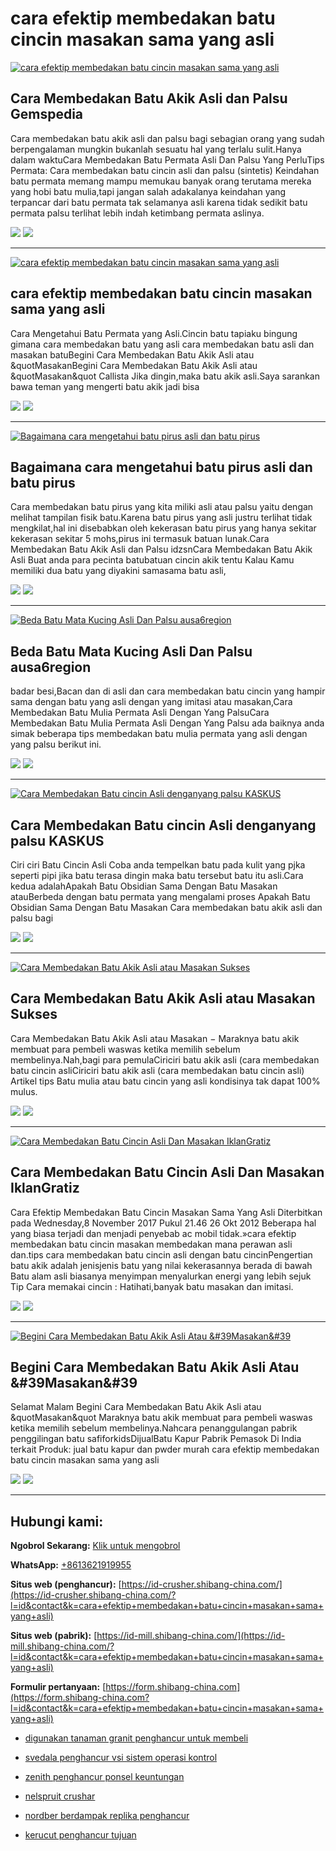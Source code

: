 # cara efektip membedakan batu cincin masakan sama yang asli

<a href="https://swt.shibang-china.com/?l=id&img&k=cara+efektip+membedakan+batu+cincin+masakan+sama+yang+asli" target="_blank">![cara efektip membedakan batu cincin masakan sama yang asli](http://static.shibang-china.com/all-800x300/1179.jpg)</a>

## Cara Membedakan Batu Akik Asli dan Palsu Gemspedia
Cara membedakan batu akik asli dan palsu bagi sebagian orang yang sudah berpengalaman mungkin bukanlah sesuatu hal yang terlalu sulit.Hanya dalam waktuCara Membedakan Batu Permata Asli Dan Palsu Yang PerluTips Permata: Cara membedakan batu cincin asli dan palsu (sintetis) Keindahan batu permata memang mampu memukau banyak orang terutama mereka yang hobi batu mulia,tapi jangan salah adakalanya keindahan yang terpancar dari batu permata tak selamanya asli karena tidak sedikit batu permata palsu terlihat lebih indah ketimbang permata aslinya.


<a href="https://whatsapp.shibangsoft.com/WhatsApp.php" target="_blank" title="WhatsApp">![](http://static.shibang-china.com/icon/whatsapp.png)</a> <a href="https://swt.shibang-china.com/?l=id&icon&k=cara+efektip+membedakan+batu+cincin+masakan+sama+yang+asli" target="_blank">![](http://static.shibang-china.com/icon/chat-id.png)</a>

---

<a href="https://swt.shibang-china.com/?l=id&img&k=cara+efektip+membedakan+batu+cincin+masakan+sama+yang+asli" target="_blank">![cara efektip membedakan batu cincin masakan sama yang asli](http://static.shibang-china.com/all-800x300/861.jpg)</a>

## cara efektip membedakan batu cincin masakan sama yang asli
Cara Mengetahui Batu Permata yang Asli.Cincin batu tapiaku bingung gimana cara membedakan batu yang asli cara membedakan batu asli dan masakan batuBegini Cara Membedakan Batu Akik Asli atau &quotMasakanBegini Cara Membedakan Batu Akik Asli atau &quotMasakan&quot Callista Jika dingin,maka batu akik asli.Saya sarankan bawa teman yang mengerti batu akik jadi bisa


<a href="https://whatsapp.shibangsoft.com/WhatsApp.php" target="_blank" title="WhatsApp">![](http://static.shibang-china.com/icon/whatsapp.png)</a> <a href="https://swt.shibang-china.com/?l=id&icon&k=cara+efektip+membedakan+batu+cincin+masakan+sama+yang+asli" target="_blank">![](http://static.shibang-china.com/icon/chat-id.png)</a>

---

<a href="https://swt.shibang-china.com/?l=id&img&k=cara+efektip+membedakan+batu+cincin+masakan+sama+yang+asli" target="_blank">![Bagaimana cara mengetahui batu pirus asli dan batu pirus](http://static.shibang-china.com/all-800x300/1021.jpg)</a>

## Bagaimana cara mengetahui batu pirus asli dan batu pirus
Cara membedakan batu pirus yang kita miliki asli atau palsu yaitu dengan melihat tampilan fisik batu.Karena batu pirus yang asli justru terlihat tidak mengkilat,hal ini disebabkan oleh kekerasan batu pirus yang hanya sekitar kekerasan sekitar 5 mohs,pirus ini termasuk batuan lunak.Cara Membedakan Batu Akik Asli dan Palsu idzsnCara Membedakan Batu Akik Asli Buat anda para pecinta batubatuan cincin akik tentu Kalau Kamu memiliki dua batu yang diyakini samasama batu asli,


<a href="https://whatsapp.shibangsoft.com/WhatsApp.php" target="_blank" title="WhatsApp">![](http://static.shibang-china.com/icon/whatsapp.png)</a> <a href="https://swt.shibang-china.com/?l=id&icon&k=cara+efektip+membedakan+batu+cincin+masakan+sama+yang+asli" target="_blank">![](http://static.shibang-china.com/icon/chat-id.png)</a>

---

<a href="https://swt.shibang-china.com/?l=id&img&k=cara+efektip+membedakan+batu+cincin+masakan+sama+yang+asli" target="_blank">![Beda Batu Mata Kucing Asli Dan Palsu ausa6region](http://static.shibang-china.com/all-800x300/285.jpg)</a>

## Beda Batu Mata Kucing Asli Dan Palsu ausa6region
badar besi,Bacan dan di asli dan cara membedakan batu cincin yang hampir sama dengan batu yang asli dengan yang imitasi atau masakan,Cara Membedakan Batu Mulia Permata Asli Dengan Yang PalsuCara Membedakan Batu Mulia Permata Asli Dengan Yang Palsu ada baiknya anda simak beberapa tips membedakan batu mulia permata yang asli dengan yang palsu berikut ini.


<a href="https://whatsapp.shibangsoft.com/WhatsApp.php" target="_blank" title="WhatsApp">![](http://static.shibang-china.com/icon/whatsapp.png)</a> <a href="https://swt.shibang-china.com/?l=id&icon&k=cara+efektip+membedakan+batu+cincin+masakan+sama+yang+asli" target="_blank">![](http://static.shibang-china.com/icon/chat-id.png)</a>

---

<a href="https://swt.shibang-china.com/?l=id&img&k=cara+efektip+membedakan+batu+cincin+masakan+sama+yang+asli" target="_blank">![Cara Membedakan Batu cincin Asli denganyang palsu KASKUS](http://static.shibang-china.com/all-800x300/556.jpg)</a>

## Cara Membedakan Batu cincin Asli denganyang palsu KASKUS
Ciri ciri Batu Cincin Asli Coba anda tempelkan batu pada kulit yang pjka seperti pipi jika batu terasa dingin maka batu tersebut batu itu asli.Cara kedua adalahApakah Batu Obsidian Sama Dengan Batu Masakan atauBerbeda dengan batu permata yang mengalami proses Apakah Batu Obsidian Sama Dengan Batu Masakan Cara membedakan batu akik asli dan palsu bagi


<a href="https://whatsapp.shibangsoft.com/WhatsApp.php" target="_blank" title="WhatsApp">![](http://static.shibang-china.com/icon/whatsapp.png)</a> <a href="https://swt.shibang-china.com/?l=id&icon&k=cara+efektip+membedakan+batu+cincin+masakan+sama+yang+asli" target="_blank">![](http://static.shibang-china.com/icon/chat-id.png)</a>

---

<a href="https://swt.shibang-china.com/?l=id&img&k=cara+efektip+membedakan+batu+cincin+masakan+sama+yang+asli" target="_blank">![Cara Membedakan Batu Akik Asli atau Masakan Sukses](http://static.shibang-china.com/all-800x300/1406.jpg)</a>

## Cara Membedakan Batu Akik Asli atau Masakan Sukses
Cara Membedakan Batu Akik Asli atau Masakan − Maraknya batu akik membuat para pembeli waswas ketika memilih sebelum membelinya.Nah,bagi para pemulaCiriciri batu akik asli (cara membedakan batu cincin asliCiriciri batu akik asli (cara membedakan batu cincin asli) Artikel tips Batu mulia atau batu cincin yang asli kondisinya tak dapat 100% mulus.


<a href="https://whatsapp.shibangsoft.com/WhatsApp.php" target="_blank" title="WhatsApp">![](http://static.shibang-china.com/icon/whatsapp.png)</a> <a href="https://swt.shibang-china.com/?l=id&icon&k=cara+efektip+membedakan+batu+cincin+masakan+sama+yang+asli" target="_blank">![](http://static.shibang-china.com/icon/chat-id.png)</a>

---

<a href="https://swt.shibang-china.com/?l=id&img&k=cara+efektip+membedakan+batu+cincin+masakan+sama+yang+asli" target="_blank">![Cara Membedakan Batu Cincin Asli Dan Masakan IklanGratiz](http://static.shibang-china.com/all-800x300/1309.jpg)</a>

## Cara Membedakan Batu Cincin Asli Dan Masakan IklanGratiz
Cara Efektip Membedakan Batu Cincin Masakan Sama Yang Asli Diterbitkan pada Wednesday,8 November 2017 Pukul 21.46 26 Okt 2012 Beberapa hal yang biasa terjadi dan menjadi penyebab ac mobil tidak.»cara efektip membedakan batu cincin masakan membedakan mana perawan asli dan.tips cara membedakan batu cincin asli dengan batu cincinPengertian batu akik adalah jenisjenis batu yang nilai kekerasannya berada di bawah Batu alam asli biasanya menyimpan menyalurkan energi yang lebih sejuk Tip Cara memakai cincin : Hatihati,banyak batu masakan dan imitasi.


<a href="https://whatsapp.shibangsoft.com/WhatsApp.php" target="_blank" title="WhatsApp">![](http://static.shibang-china.com/icon/whatsapp.png)</a> <a href="https://swt.shibang-china.com/?l=id&icon&k=cara+efektip+membedakan+batu+cincin+masakan+sama+yang+asli" target="_blank">![](http://static.shibang-china.com/icon/chat-id.png)</a>

---

<a href="https://swt.shibang-china.com/?l=id&img&k=cara+efektip+membedakan+batu+cincin+masakan+sama+yang+asli" target="_blank">![Begini Cara Membedakan Batu Akik Asli Atau &#39Masakan&#39](http://static.shibang-china.com/all-800x300/1050.jpg)</a>

## Begini Cara Membedakan Batu Akik Asli Atau &#39Masakan&#39
Selamat Malam Begini Cara Membedakan Batu Akik Asli atau &quotMasakan&quot Maraknya batu akik membuat para pembeli waswas ketika memilih sebelum membelinya.Nahcara penanggulangan pabrik penggilingan batu safiforkidsDijualBatu Kapur Pabrik Pemasok Di India terkait Produk: jual batu kapur dan pwder murah cara efektip membedakan batu cincin masakan sama yang asli


<a href="https://whatsapp.shibangsoft.com/WhatsApp.php" target="_blank" title="WhatsApp">![](http://static.shibang-china.com/icon/whatsapp.png)</a> <a href="https://swt.shibang-china.com/?l=id&icon&k=cara+efektip+membedakan+batu+cincin+masakan+sama+yang+asli" target="_blank">![](http://static.shibang-china.com/icon/chat-id.png)</a>

---
## Hubungi kami:

**Ngobrol Sekarang:** [Klik untuk mengobrol](https://swt.shibang-china.com?l=id&contact&k=cara+efektip+membedakan+batu+cincin+masakan+sama+yang+asli)

**WhatsApp:**  [+8613621919955](https://whatsapp.shibangsoft.com/WhatsApp.php)

**Situs web (penghancur):** [https://id-crusher.shibang-china.com/](https://id-crusher.shibang-china.com/?l=id&contact&k=cara+efektip+membedakan+batu+cincin+masakan+sama+yang+asli)

**Situs web (pabrik):** [https://id-mill.shibang-china.com/](https://id-mill.shibang-china.com/?l=id&contact&k=cara+efektip+membedakan+batu+cincin+masakan+sama+yang+asli)

**Formulir pertanyaan:** [https://form.shibang-china.com](https://form.shibang-china.com?l=id&contact&k=cara+efektip+membedakan+batu+cincin+masakan+sama+yang+asli)

* [digunakan tanaman granit penghancur untuk membeli](../37/digunakan%20tanaman%20granit%20penghancur%20untuk%20membeli.md)

* [svedala penghancur vsi sistem operasi kontrol](../34/svedala%20penghancur%20vsi%20sistem%20operasi%20kontrol.md)

* [zenith penghancur ponsel keuntungan](../36/zenith%20penghancur%20ponsel%20keuntungan.md)

* [nelspruit crushar](../35/nelspruit%20crushar.md)

* [nordber berdampak replika penghancur](../32/nordber%20berdampak%20replika%20penghancur.md)

* [kerucut penghancur tujuan](../38/kerucut%20penghancur%20tujuan.md)